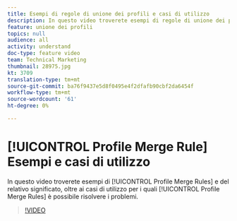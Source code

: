 ```yaml
---
title: Esempi di regole di unione dei profili e casi di utilizzo
description: In questo video troverete esempi di regole di unione dei profili e del loro significato, nonché i casi di utilizzo per i quali vengono risolte le regole di unione dei profili.
feature: unione dei profili
topics: null
audience: all
activity: understand
doc-type: feature video
team: Technical Marketing
thumbnail: 28975.jpg
kt: 3709
translation-type: tm+mt
source-git-commit: ba76f9437e5d8f0495e4f2dfafb90cbf2da6454f
workflow-type: tm+mt
source-wordcount: '61'
ht-degree: 0%

---
```



# [!UICONTROL Profile Merge Rule] Esempi e casi di utilizzo

In questo video troverete esempi di [!UICONTROL Profile Merge Rules] e del relativo significato, oltre ai casi di utilizzo per i quali [!UICONTROL Profile Merge Rules] è possibile risolvere i problemi.

>[!VIDEO](https://video.tv.adobe.com/v/28975/?quality=12)
